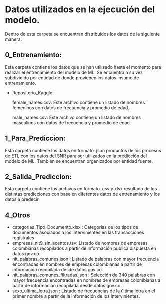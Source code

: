 # Datos utilizados en la ejecución del modelo.

Dentro de esta carpeta se encuentran distribuidos los datos de la siguiente manera:

## 0_Entrenamiento: 

Esta carpeta contiene los datos que se han utilizado hasta el momento para realizar el entrenamiento del modelo de ML. Se encuentra a su vez subdividido por entidad de donde provienen los datos insumo de entrenamiento.

* Repositorio_Kaggle:
     
     female_names.csv: Este archivo contiene un listado de nombres femeninos con datos de frecuencia y promedio de edad.
     
     male_names.csv: Este archivo contiene un listado de nombres masculinos con datos de frecuencia y promedio de edad.

## 1_Para_Prediccion:

Esta carpeta contiene los datos en formato .json productos de los procesos de ETL con los datos del SNR para ser utilizados en la predicción del modelo de ML. También se encuentran organizados por entidad fuente.

## 2_Salida_Prediccion:

Esta carpeta contiene los archivos en formato .csv y xlsx resultado de los distintas predicciones con base en diferentes datos de entrenamiento y los datos a predecir.


## 4_Otros

* categorias_Tipo_Documento.xlsx  : Categorías de los tipos de documentos asociados a los intervinientes en las transacciones registrales
* empresas_nit9_sin_acentos.tsv:   Listado de nombres de empresas colombianas recopilados a partir de información publica dispuesta en datos.gov.co.
* nit_palabras_comunes.json : Listado de palabras con mayor frecuencia encontradas en nombres de empresas colombianas a partir de información recopilada desde  datos.gov.co.
* nit_palabras_comunes_filtradas.json  :  Selección de 340 palabras con mayor frecuencia encontradas en nombres de empresas colombianas a partir de información recopilada desde datos.gov.co.
* sexo_ultima_letra.json : Listado de frecuencias de la última letra en el primer nombre a partir de la información de los intervinientes.
